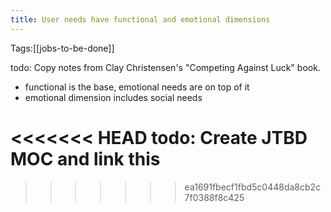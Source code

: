 ```yaml
---
title: User needs have functional and emotional dimensions
---
```

Tags:[[jobs-to-be-done]]

todo: Copy notes from Clay Christensen's "Competing Against Luck" book.
- functional is the base, emotional needs are on top of it
- emotional dimension includes social needs

<<<<<<< HEAD
todo: Create JTBD MOC and link this 
=======
>>>>>>> ea1691fbecf1fbd5c0448da8cb2c7f0388f8c425
